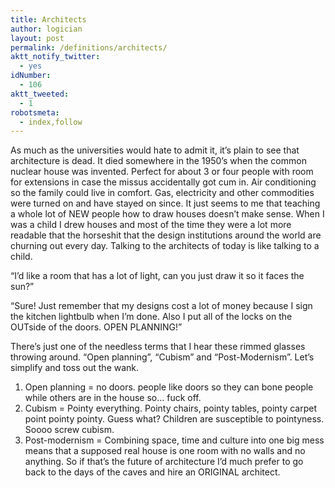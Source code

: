```yaml
---
title: Architects
author: logician
layout: post
permalink: /definitions/architects/
aktt_notify_twitter:
  - yes
idNumber:
  - 106
aktt_tweeted:
  - 1
robotsmeta:
  - index,follow
---
```

As much as the universities would hate to admit it, it&#8217;s plain to see that architecture is dead. <!--more-->It died somewhere in the 1950&#8217;s when the common nuclear house was invented. Perfect for about 3 or four people with room for extensions in case the missus accidentally got cum in. Air conditioning so the family could live in comfort. Gas, electricity and other commodities were turned on and have stayed on since. It just seems to me that teaching a whole lot of NEW people how to draw houses doesn&#8217;t make sense. When I was a child I drew houses and most of the time they were a lot more readable that the horseshit that the design institutions around the world are churning out every day. Talking to the architects of today is like talking to a child.

&#8220;I&#8217;d like a room that has a lot of light, can you just draw it so it faces the sun?&#8221;

&#8220;Sure! Just remember that my designs cost a lot of money because I sign the kitchen lightbulb when I&#8217;m done. Also I put all of the locks on the OUTside of the doors. OPEN PLANNING!&#8221;

There&#8217;s just one of the needless terms that I hear these rimmed glasses throwing around. &#8220;Open planning&#8221;, &#8220;Cubism&#8221; and &#8220;Post-Modernism&#8221;. Let&#8217;s simplify and toss out the wank.

  1. Open planning = no doors. people like doors so they can bone people while others are in the house so&#8230; fuck off.
  2. Cubism = Pointy everything. Pointy chairs, pointy tables, pointy carpet point pointy pointy. Guess what? Children are susceptible to pointyness. Soooo screw cubism.
  3. Post-modernism = Combining space, time and culture into one big mess means that a supposed real house is one room with no walls and no anything. So if that&#8217;s the future of architecture I&#8217;d much prefer to go back to the days of the caves and hire an ORIGINAL architect.